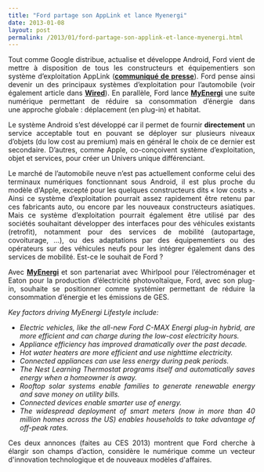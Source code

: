 ```yaml
---
title: "Ford partage son AppLink et lance Myenergi"
date: 2013-01-08
layout: post
permalink: /2013/01/ford-partage-son-applink-et-lance-myenergi.html
---
```


<p style="text-align: justify">Tout comme Google distribue, actualise et développe Android, Ford vient de mettre à disposition de tous les constructeurs et équipementiers son système d’exploitation AppLink (<strong><a href="http://media.ford.com/article_display.cfm?article_id=37551" target="_blank">communiqué de presse</a></strong>). Ford pense ainsi devenir un des principaux systèmes d’exploitation pour l’automobile (voir également article dans <strong><a href="http://www.wired.com/autopia/2013/01/ces-2013-ford-applink-for-all/" target="_blank">Wired</a></strong>). En parallèle, Ford lance <strong><a href="http://blog.saywhat.it/2013/01/08/fords-myenergy-lifestyle-product-aim-to-reduce-your-carbon-footprint/" target="_blank">MyEnergi</a></strong> une suite numérique permettant de réduire sa consommation d’énergie dans une approche globale : déplacement (en plug-in) et habitat. </p>  <!--more-->   <p style="text-align: justify">Le système Android s’est développé car il permet de fournir <strong>directement</strong> un service acceptable tout en pouvant se déployer sur plusieurs niveaux d’objets (du low cost au premium) mais en général le choix de ce dernier est secondaire. D’autres, comme Apple, co-conçoivent système d’exploitation, objet et services, pour créer un Univers unique différenciant.</p> <p style="text-align: justify">Le marché de l’automobile neuve n’est pas actuellement conforme celui des terminaux numériques fonctionnant sous Android, il est plus proche du modèle d'Apple, excepté pour les quelques constructeurs dits « low costs ». Ainsi ce système d’exploitation pourrait assez rapidement être retenu par ces fabricants auto, ou encore par les nouveaux constructeurs asiatiques. Mais ce système d’exploitation pourrait également être utilisé par des sociétés souhaitant développer des interfaces pour des véhicules existants (retrofit), notamment pour des services de mobilité (autopartage, covoiturage, …), ou des adaptations par des équipementiers ou des opérateurs sur des véhicules neufs pour les intégrer également dans des services de mobilité. Est-ce le souhait de Ford ?</p> <p style="text-align: justify">Avec <strong><a href="http://www.greencarcongress.com/2013/01/ford-20130108.html" target="_blank">MyEnergi</a> </strong>et son partenariat avec Whirlpool pour l’électroménager et Eaton pour la production d’électricité photovoltaïque, Ford, avec son plug-in, souhaite se positionner comme systémier permettant de réduire la consommation d’énergie et les émissions de GES. </p> <p style="text-align: justify"><em>Key factors driving MyEnergi Lifestyle include:</em></p> <ul style="text-align: justify"> <li><em>Electric vehicles, like the all-new Ford C-MAX Energi plug-in hybrid, are more efficient and can charge during the low-cost electricity hours.</em></li> <li><em>Appliance efficiency has improved dramatically over the past decade.</em></li> <li><em>Hot water heaters are more efficient and use nighttime electricity.</em></li> <li><em>Connected appliances can use less energy during peak periods.</em></li> <li><em>The Nest Learning Thermostat programs itself and automatically saves energy when a homeowner is away.</em></li> <li><em>Rooftop solar systems enable families to generate renewable energy and save money on utility bills.</em></li> <li><em>Connected devices enable smarter use of energy.</em></li> <li><em>The widespread deployment of smart meters (now in more than 40 million homes across the US) enables households to take advantage of off-peak rates.</em></li> </ul> <p style="text-align: justify">Ces deux annonces (faites au CES 2013) montrent que Ford cherche à élargir son champs d’action, considère le numérique comme un vecteur d'innovation technologique et de nouveaux modèles d'affaires. </p>